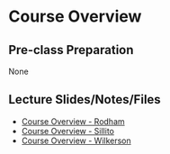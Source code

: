 # Course Overview

## Pre-class Preparation

None

## Lecture Slides/Notes/Files

- [Course Overview - Rodham]()
- [Course Overview - Sillito](course-overview-sillito.md)
- [Course Overview - Wilkerson](https://docs.google.com/presentation/d/1XCn8_cZfung3MzCXkNmlV-MZdmFHX-MA8DGdLAvHImw/edit?usp=sharing)
